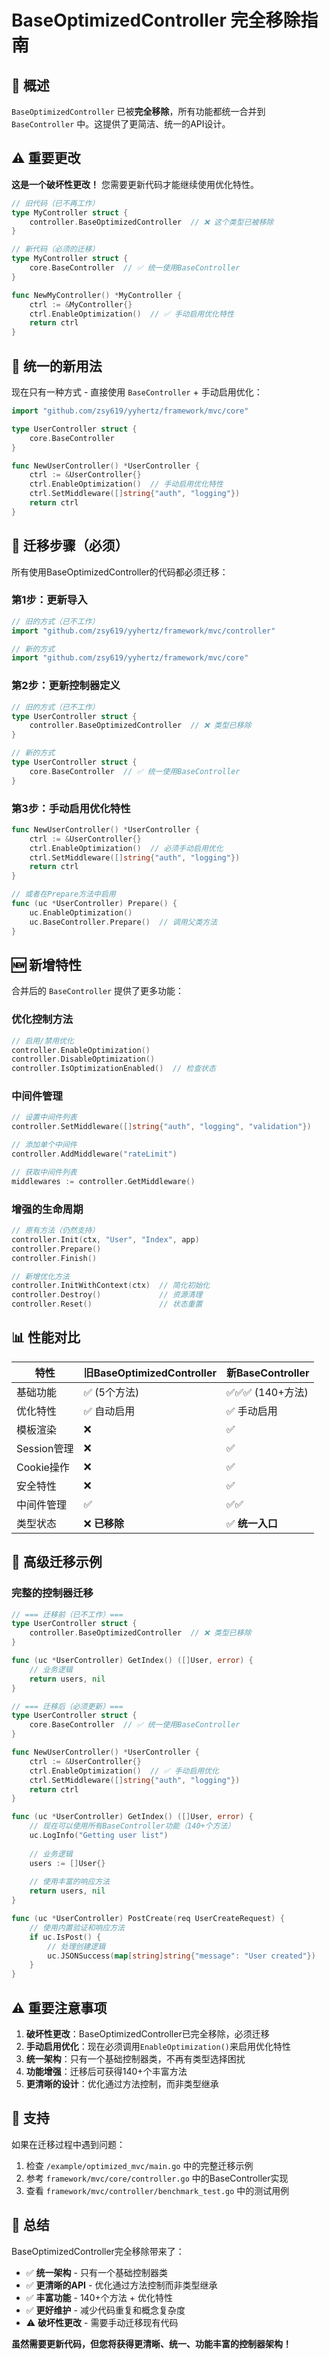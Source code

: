 # BaseOptimizedController 完全移除指南

## 🎯 概述

`BaseOptimizedController` 已被**完全移除**，所有功能都统一合并到 `BaseController` 中。这提供了更简洁、统一的API设计。

## ⚠️ 重要更改

**这是一个破坏性更改！** 您需要更新代码才能继续使用优化特性。

```go
// 旧代码（已不再工作）
type MyController struct {
    controller.BaseOptimizedController  // ❌ 这个类型已被移除
}

// 新代码（必须的迁移）
type MyController struct {
    core.BaseController  // ✅ 统一使用BaseController
}

func NewMyController() *MyController {
    ctrl := &MyController{}
    ctrl.EnableOptimization()  // ✅ 手动启用优化特性
    return ctrl
}
```

## 🚀 统一的新用法

现在只有一种方式 - 直接使用 `BaseController` + 手动启用优化：

```go
import "github.com/zsy619/yyhertz/framework/mvc/core"

type UserController struct {
    core.BaseController
}

func NewUserController() *UserController {
    ctrl := &UserController{}
    ctrl.EnableOptimization()  // 手动启用优化特性
    ctrl.SetMiddleware([]string{"auth", "logging"})
    return ctrl
}
```

## 🔄 迁移步骤（必须）

所有使用BaseOptimizedController的代码都必须迁移：

### 第1步：更新导入

```go
// 旧的方式（已不工作）
import "github.com/zsy619/yyhertz/framework/mvc/controller"

// 新的方式
import "github.com/zsy619/yyhertz/framework/mvc/core"
```

### 第2步：更新控制器定义

```go
// 旧的方式（已不工作）
type UserController struct {
    controller.BaseOptimizedController  // ❌ 类型已移除
}

// 新的方式
type UserController struct {
    core.BaseController  // ✅ 统一使用BaseController
}
```

### 第3步：手动启用优化特性

```go
func NewUserController() *UserController {
    ctrl := &UserController{}
    ctrl.EnableOptimization()  // 必须手动启用优化
    ctrl.SetMiddleware([]string{"auth", "logging"})
    return ctrl
}

// 或者在Prepare方法中启用
func (uc *UserController) Prepare() {
    uc.EnableOptimization()
    uc.BaseController.Prepare()  // 调用父类方法
}
```

## 🆕 新增特性

合并后的 `BaseController` 提供了更多功能：

### 优化控制方法

```go
// 启用/禁用优化
controller.EnableOptimization()
controller.DisableOptimization()
controller.IsOptimizationEnabled()  // 检查状态
```

### 中间件管理

```go
// 设置中间件列表
controller.SetMiddleware([]string{"auth", "logging", "validation"})

// 添加单个中间件
controller.AddMiddleware("rateLimit")

// 获取中间件列表
middlewares := controller.GetMiddleware()
```

### 增强的生命周期

```go
// 原有方法（仍然支持）
controller.Init(ctx, "User", "Index", app)
controller.Prepare()
controller.Finish()

// 新增优化方法
controller.InitWithContext(ctx)  // 简化初始化
controller.Destroy()             // 资源清理
controller.Reset()               // 状态重置
```

## 📊 性能对比

| 特性 | 旧BaseOptimizedController | 新BaseController |
|------|-------------------------|------------------|
| 基础功能 | ✅ (5个方法) | ✅✅✅ (140+方法) |
| 优化特性 | ✅ 自动启用 | ✅ 手动启用 |
| 模板渲染 | ❌ | ✅ |
| Session管理 | ❌ | ✅ |
| Cookie操作 | ❌ | ✅ |
| 安全特性 | ❌ | ✅ |
| 中间件管理 | ✅ | ✅✅ |
| 类型状态 | ❌ **已移除** | ✅ **统一入口** |

## 🔧 高级迁移示例

### 完整的控制器迁移

```go
// === 迁移前（已不工作）===
type UserController struct {
    controller.BaseOptimizedController  // ❌ 类型已移除
}

func (uc *UserController) GetIndex() ([]User, error) {
    // 业务逻辑
    return users, nil
}

// === 迁移后（必须更新）===
type UserController struct {
    core.BaseController  // ✅ 统一使用BaseController
}

func NewUserController() *UserController {
    ctrl := &UserController{}
    ctrl.EnableOptimization()  // ✅ 手动启用优化
    ctrl.SetMiddleware([]string{"auth", "logging"})
    return ctrl
}

func (uc *UserController) GetIndex() ([]User, error) {
    // 现在可以使用所有BaseController功能（140+个方法）
    uc.LogInfo("Getting user list")
    
    // 业务逻辑
    users := []User{}
    
    // 使用丰富的响应方法
    return users, nil
}

func (uc *UserController) PostCreate(req UserCreateRequest) {
    // 使用内置验证和响应方法
    if uc.IsPost() {
        // 处理创建逻辑
        uc.JSONSuccess(map[string]string{"message": "User created"})
    }
}
```

## ⚠️ 重要注意事项

1. **破坏性更改**：BaseOptimizedController已完全移除，必须迁移
2. **手动启用优化**：现在必须调用`EnableOptimization()`来启用优化特性
3. **统一架构**：只有一个基础控制器类，不再有类型选择困扰
4. **功能增强**：迁移后可获得140+个丰富方法
5. **更清晰的设计**：优化通过方法控制，而非类型继承

## 🤝 支持

如果在迁移过程中遇到问题：

1. 检查 `/example/optimized_mvc/main.go` 中的完整迁移示例
2. 参考 `framework/mvc/core/controller.go` 中的BaseController实现
3. 查看 `framework/mvc/controller/benchmark_test.go` 中的测试用例

## 🎉 总结

BaseOptimizedController完全移除带来了：
- ✅ **统一架构** - 只有一个基础控制器类
- ✅ **更清晰的API** - 优化通过方法控制而非类型继承
- ✅ **丰富功能** - 140+个方法 + 优化特性
- ✅ **更好维护** - 减少代码重复和概念复杂度
- ⚠️ **破坏性更改** - 需要手动迁移现有代码

**虽然需要更新代码，但您将获得更清晰、统一、功能丰富的控制器架构！**